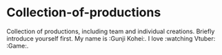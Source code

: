 # Collection-of-productions
Collection of productions, including team and individual creations.
Briefly introduce yourself first.
My name is :Gunji Kohei:.
I love :watching Vtuber: :Game:.
